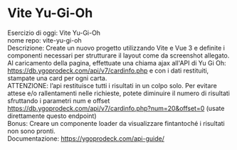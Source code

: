 # Vite Yu-Gi-Oh

Esercizio di oggi: Vite Yu-Gi-Oh <br>
nome repo: vite-yu-gi-oh <br>
Descrizione: Create un nuovo progetto utilizzando Vite e Vue 3 e definite i componenti necessari per strutturare il layout come da screenshot allegato. Al caricamento della pagina, effettuate una chiama ajax all'API di Yu Gi Oh: https://db.ygoprodeck.com/api/v7/cardinfo.php e con i dati restituiti, stampate una card per ogni carta. <br>
ATTENZIONE: l’api restituisce tutti i risultati in un colpo solo. Per evitare attese e/o rallentamenti nelle richieste, potete diminuire il numero di risultati sfruttando i parametri num e offset <br>
https://db.ygoprodeck.com/api/v7/cardinfo.php?num=20&offset=0 (usate direttamente questo endpoint) <br>
Bonus: Creare un componente loader da visualizzare fintantoché i risultati non sono pronti. <br>
Documentazione: https://ygoprodeck.com/api-guide/
